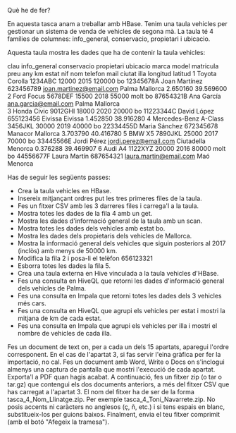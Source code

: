 Què he de fer?

En aquesta tasca anam a treballar amb HBase. Tenim una taula vehicles per gestionar un sistema de venda de vehicles de segona mà. La taula té 4 famílies de columnes: info_general, conservacio, propietari i ubicacio.

Aquesta taula mostra les dades que ha de contenir la taula vehicles:

clau 	info_general 	conservacio 	propietari 	ubicacio
	marca 	model 	matricula 	preu 	any 	km 	estat 	nif 	nom 	telefon 	mail 	ciutat 	illa 	longitud 	latitud
1 	Toyota 	Corolla 	1234ABC 	12000 	2015 	120000 	bo 	12345678A 	Joan Martínez 	623456789 	joan.martinez@email.com 	Palma 	Mallorca 	2.650160 	39.569600
2 	Ford 	Focus 	5678DEF 	15500 	2018 	55000 	molt bo 	87654321B 	Ana García 		ana.garcia@email.com 	Palma 	Mallorca 		
3 	Honda 	Civic 	9012GHI 	18000 	2020 	20000 	bo 	11223344C 	David López 	655123456 		Eivissa 	Eivissa 	1.452850 	38.916280
4 	Mercedes-Benz 	A-Class 	3456JKL 	30000 	2019 	40000 	bo 	22334455D 	Maria Sánchez 	672345678 		Manacor 	Mallorca 	3.703790 	40.416780
5 	BMW 	X5 	7890JKL 	25000 	2017 	70000 	bo 	33445566E 	Jordi Pérez 		jordi.perez@email.com 	Ciutadella 	Menorca 	0.376288 	39.469907
6 	Audi 	A4 	1122XYZ 	20000 	2016 	80000 	molt bo 	44556677F 	Laura Martín 	687654321 	laura.martin@email.com 	Maó 	Menorca 		


Has de seguir les següents passes:

- Crea la taula vehicles en HBase.
- Insereix mitjançant ordres put les tres primeres files de la taula.
- Fes un fitxer CSV amb les 3 darreres files i carrega'l a la taula.
- Mostra totes les dades de la fila 4 amb un get.
- Mostra les dades d'informació general de la taula amb un scan.
- Mostra totes les dades dels vehicles amb estat bo.
- Mostra les dades dels propietaris dels vehicles de Mallorca.
- Mostra la informació general dels vehicles que siguin posteriors al 2017 (inclòs) amb menys de 50000 km.
- Modifica la fila 2 i posa-li el telèfon 656123321
- Esborra totes les dades la fila 5.
- Crea una taula externa en Hive vinculada a la taula vehicles d'HBase.
- Fes una consulta en HiveQL que retorni les dades d'informació general dels vehicles de Palma.
- Fes una consulta en Impala que retorni totes les dades dels 3 vehicles més cars.
- Fes una consulta en HiveQL que agrupi els vehicles per estat i mostri la mitjana de km de cada estat.
- Fes una consulta en Impala que agrupi els vehicles per illa i mostri el nombre de vehicles de cada illa.


Fes un document de text on, per a cada un dels 15 apartats, aparegui l'ordre corresponent. En el cas de l'apartat 3, si fas servir l'eina gràfica per fer la importació, no cal.
Fes un document amb Word, Write o Docs on s'inclogui almenys una captura de pantalla que mostri l'execució de cada apartat. Exporta'l a PDF quan hagis acabat.
A continuació, fes un fitxer zip (o tar o tar.gz) que contengui els dos documents anteriors, a més del fitxer CSV que has carregat a l'apartat 3. El nom del fitxer ha de ser de la forma tasca_4_Nom_Llinatge.zip. Per exemple tasca_4_Toni_Navarrete.zip. No posis accents ni caràcters no anglesos (ç, ñ, etc.) i si tens espais en blanc, substitueix-los per guions baixos.
Finalment, envia el teu fitxer comprimit (amb el botó "Afegeix la tramesa").